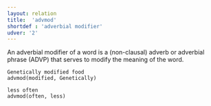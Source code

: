```yaml
---
layout: relation
title:  'advmod'
shortdef : 'adverbial modifier'
udver: '2'
---
```


An adverbial modifier of a word is a (non-clausal) adverb or adverbial
phrase (ADVP) that serves to modify the meaning of the word.

~~~ sdparse
Genetically modified food
advmod(modified, Genetically)
~~~

~~~ sdparse
less often
advmod(often, less)
~~~
<!-- Interlanguage links updated Čt lis 12 09:43:11 CET 2020 -->
